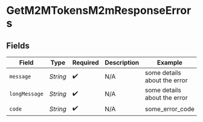 # GetM2MTokensM2mResponseErrors


## Fields

| Field                        | Type                         | Required                     | Description                  | Example                      |
| ---------------------------- | ---------------------------- | ---------------------------- | ---------------------------- | ---------------------------- |
| `message`                    | *String*                     | :heavy_check_mark:           | N/A                          | some details about the error |
| `longMessage`                | *String*                     | :heavy_check_mark:           | N/A                          | some details about the error |
| `code`                       | *String*                     | :heavy_check_mark:           | N/A                          | some_error_code              |